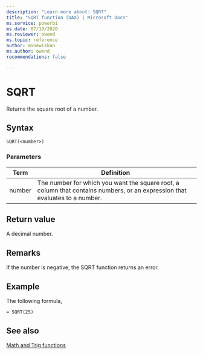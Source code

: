 ```yaml
---
description: "Learn more about: SQRT"
title: "SQRT function (DAX) | Microsoft Docs"
ms.service: powerbi 
ms.date: 07/10/2020
ms.reviewer: owend
ms.topic: reference
author: minewiskan
ms.author: owend 
recommendations: false

---
```

# SQRT

Returns the square root of a number.  
  
## Syntax  
  
```dax
SQRT(<number>)  
```
  
### Parameters  
  
|Term|Definition|  
|--------|--------------|  
|number|The number for which you want the square root, a column that contains numbers, or an expression that evaluates to a number.|  
  
## Return value

A decimal number.  
  
## Remarks

If the number is negative, the SQRT function returns an error.  
  
## Example

The following formula,  
  
```dax
= SQRT(25)  
```
  
## See also

[Math and Trig functions](math-and-trig-functions-dax.md)  
